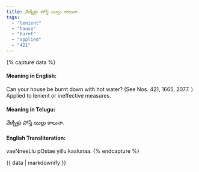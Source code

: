 ```yaml
---
title: వేణ్నీళ్లు పోస్తే యిల్లు కాలునా.
tags:
  - "lenient"
  - "house"
  - "burnt"
  - "applied"
  - "421"
---
```


{% capture data %}
#### Meaning in English:
Can your house be burnt down with hot water?
(See Nos. 421, 1665, 2077. )
Applied to lenient or ineffective measures.

#### Meaning in Telugu:
వేణ్నీళ్లు పోస్తే యిల్లు కాలునా.

#### English Transliteration:
vaeNneeLlu pOstae yillu kaalunaa.
{% endcapture %}

{{ data | markdownify }}

